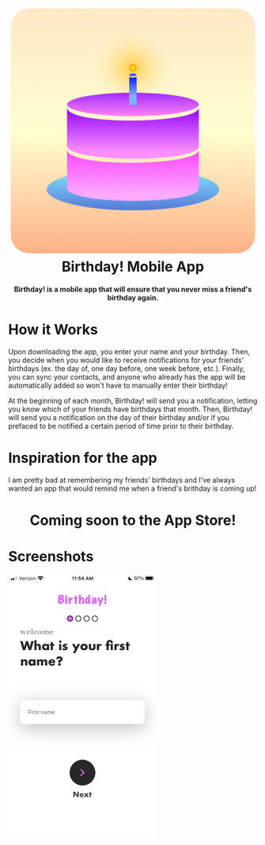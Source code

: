 <h1 align="center">
  <br>
  <a><img src="https://github.com/TannerGordon/BirthdayApp/blob/master/assets/images/icon_round.png" alt="Coming soon to the App Store!" width="500"></a>
  <br>
  <b>Birthday! Mobile App</b>
  <br>
</h1>

<h4 align="center"><b>Birthday!</b> is a mobile app that will ensure that you never miss a friend's birthday again</a>.
<br>
</h4>

# How it Works

Upon downloading the app, you enter your name and your birthday. Then, you decide when you would like to receive notifications for your friends' birthdays (ex. the day of, one day before, one week before, etc.). Finally, you can sync your contacts, and anyone who already has the app will be automatically added so won't have to manually enter their birthday!

At the beginning of each month, Birthday! will send you a notification, letting you know which of your friends have birthdays that month. Then, Birthday! will send you a notification on the day of their birthday and/or if you prefaced to be notified a certain period of time prior to their birthday.

# Inspiration for the app

I am pretty bad at remembering my friends' birthdays and I've always wanted an app that would remind me when a friend's brithday is coming up!

<h1 align="center">
  Coming soon to the App Store!
</h1>

# Screenshots

<a><img src="https://github.com/TannerGordon/BirthdayApp/blob/master/assets/images/screenshot1.png" alt="Start Page Screenshot" width="300"></a>
